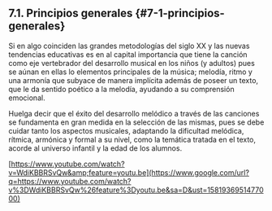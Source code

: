## 7.1\. Principios generales {#7-1-principios-generales}

Si en algo coinciden las grandes metodologías del siglo XX y las nuevas tendencias educativas es en al capital importancia que tiene la canción como eje vertebrador del desarrollo musical en los niños (y adultos) pues se aúnan en ellas lo elementos principales de la música; melodía, ritmo y una armonía que subyace de manera implícita además de poseer un texto, que le da sentido poético a la melodía, ayudando a su comprensión emocional.

Huelga decir que el éxito del desarrollo melódico a través de las canciones se fundamenta en gran medida en la selección de las mismas, pues se debe cuidar tanto los aspectos musicales, adaptando la dificultad melódica, rítmica, armónica y formal a su nivel, como la temática tratada en el texto, acorde al universo infantil y la edad de los alumnos.

[https://www.youtube.com/watch?v=WdiKBBRSvQw&amp;feature=youtu.be](https://www.google.com/url?q=https://www.youtube.com/watch?v%3DWdiKBBRSvQw%26feature%3Dyoutu.be&sa=D&ust=1581936951477000)